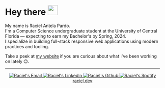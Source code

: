 <h1>Hey there <img src="https://i.imgur.com/Mi3uFtH.gif" width="32px"></h1>

<p>My name is Raciel Antela Pardo.<br>I'm a Computer Science undergraduate student at the University of Central Florida — expecting to earn my Bachelor's by Spring, 2024.<br>I specialize in building full-stack responsive web applications using modern practices and tooling.</p>
<p>Take a peek at <a href="https://raciel.dev/#projects">my website</a> if you are curious about what I've been working on lately 😉.</p>

<hr>

<div align="center">
  <a href="mailto:hi@raciel.dev">
    <img alt="Raciel's Email" src="https://img.shields.io/badge/Gmail-D14836?style=for-the-badge&logo=gmail&logoColor=white" />
  </a>
  <a href="https://www.linkedin.com/in/racielap">
    <img alt="Raciel's LinkedIn" src="https://img.shields.io/badge/linkedin-%230077B5.svg?style=for-the-badge&logo=linkedin&logoColor=white" />
  </a>
  <a href="https://github.com/Rikimbili">
    <img alt="Raciel's Github" src="https://img.shields.io/badge/github-%23121011.svg?style=for-the-badge&logo=github&logoColor=white" />
  </a>
  <a href="https://open.spotify.com/user/hq4b6g53rt66krufjr2pnfqhc?si=035315f5f0d24075">
    <img alt="Raciel's Spotify" src="https://img.shields.io/badge/Spotify-1ED760?style=for-the-badge&logo=spotify&logoColor=white" />
  </a>
</div>
<div align="center">
  <a href="https://raciel.dev">
    raciel.dev
  </a>
</div>
